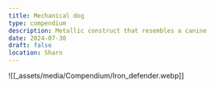 ```yaml
---
title: Mechanical dog
type: compendium
description: Metallic construct that resembles a canine
date: 2024-07-30
draft: false
location: Sharn
---
```

![[_assets/media/Compendium/Iron_defender.webp]]